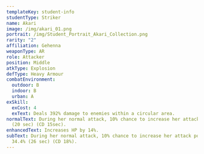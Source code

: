 ```yaml
---
templateKey: student-info
studentType: Striker
name: Akari
image: /img/akari_01.png
portrait: /img/Student_Portrait_Akari_Collection.png
rarity: "2"
affiliation: Gehenna
weaponType: AR
role: Attacker
position: Middle
atkType: Explosion
defType: Heavy Armour
combatEnvironment:
  outdoor: B
  indoor: B
  urban: A
exSkill:
  exCost: 4
  exText: Deals 392% damage to enemies within a circular area.
normalText: During her normal attack, 10% chance to increase her attack by 38.7%
  (20 sec) (CD 15sec).
enhancedText: Increases HP by 14%.
subText: During her normal attack, 10% chance to increase her attack power by
  34.4% (26 sec) (CD 18%).
---
```

